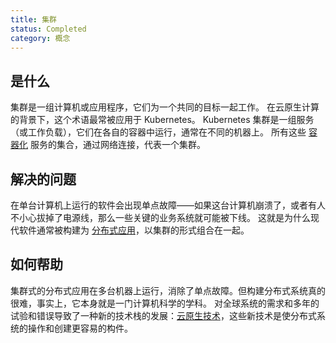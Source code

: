 ```yaml
---
title: 集群
status: Completed
category: 概念
---
```


## 是什么

集群是一组计算机或应用程序，它们为一个共同的目标一起工作。
在云原生计算的背景下，这个术语最常被应用于 Kubernetes。
Kubernetes 集群是一组服务（或工作负载），它们在各自的容器中运行，通常在不同的机器上。
所有这些 [容器化](/zh-cn/containerization/) 服务的集合，通过网络连接，代表一个集群。

## 解决的问题

在单台计算机上运行的软件会出现单点故障——如果这台计算机崩溃了，或者有人不小心拔掉了电源线，那么一些关键的业务系统就可能被下线。
这就是为什么现代软件通常被构建为 [分布式应用](/zh-cn/distributed-apps/)，以集群的形式组合在一起。

## 如何帮助

集群式的分布式应用在多台机器上运行，消除了单点故障。但构建分布式系统真的很难，事实上，它本身就是一门计算机科学的学科。
对全球系统的需求和多年的试验和错误导致了一种新的技术栈的发展：[云原生技术](/zh-cn/cloud-native-tech/)，这些新技术是使分布式系统的操作和创建更容易的构件。
